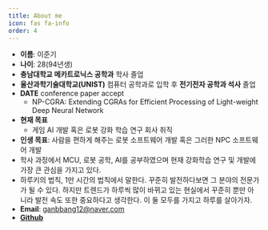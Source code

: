 ```yaml
---
title: About me
icon: fas fa-info
order: 4
---
```


- **이름**: 이준기
- **나이**: 28(94년생)
- **충남대학교 메카트로닉스 공학과** 학사 졸업
- **울산과학기술대학교(UNIST)** 컴퓨터 공학과로 입학 후 **전기전자 공학과 석사** 졸업
- **DATE** conference paper accept
	- NP-CGRA: Extending CGRAs for Efficient Processing of Light-weight Deep Neural Network
- **현재 목표**
	- 게임 AI 개발 혹은 로봇 강화 학습 연구 회사 취직
- **인생 목표**: 사람을 편하게 해주는 로봇 소프트웨어 개발 혹은 그러한 NPC 소프트웨어 개발
- 학사 과정에서 MCU, 로봇 공학, AI를 공부하였으며 현재 강화학습 연구 및 개발에 가장 큰 관심을 가지고 있다.
- 하루키의 법칙, 1만 시간의 법칙에서 말한다. 꾸준히 발전하다보면 그 분야의 전문가가 될 수 있다. 하지만 트렌드가 하루씩 많이 바뀌고 있는 현실에서 꾸준히 뿐만 아니라 발전 속도 또한 중요하다고 생각한다. 이 둘 모두를 가지고 하루를 살아가자.
- **Email**: ganbbang12@naver.com  
- [**Github**](https://github.com/leejungi)  

